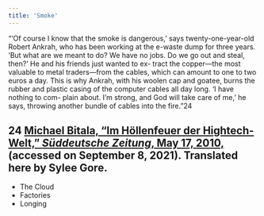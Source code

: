 ```yaml
---
title: 'Smoke'
---
```


“‘Of course I know that the smoke is dangerous,’ says twenty-one-year-old Robert Ankrah, who has been working at the e-waste dump for three years. ‘But what are we meant to do? We have no jobs. Do we go out and steal, then?’ He and his friends just wanted to ex- tract the copper—the most valuable to metal traders—from the cables, which can amount to one to two euros a day. This is why Ankrah, with his woolen cap and goatee, burns the rubber and plastic casing of the computer cables all day long. ‘I have nothing to com- plain about. I’m strong, and God will take care of me,’ he says, throwing another bundle of cables into the fire.”24
## **24** [Michael Bitala, “Im Höllenfeuer der Hightech-Welt,” _Süddeutsche Zeitung_, May 17, 2010,](https://www.sueddeutsche.de/wissen/ghana-im-hoellenfeuer-der-hightech-welt-1.689901?print=true) (accessed on September 8, 2021). Translated here by Sylee Gore.

* The Cloud
* Factories
* Longing

